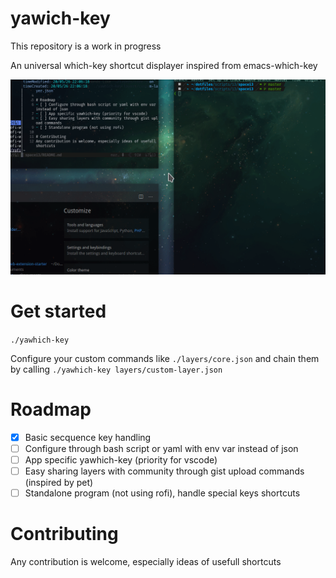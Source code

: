 # yawich-key

This repository is a work in progress

An universal which-key shortcut displayer inspired from emacs-which-key 

![preview](./docs/assets/yawhich-key.gif)

# Get started
`./yawhich-key`

Configure your custom commands like `./layers/core.json` and chain them by calling `./yawhich-key layers/custom-layer.json`

# Roadmap
- [x] Basic secquence key handling
- [ ] Configure through bash script or yaml with env var instead of json
- [ ] App specific yawhich-key (priority for vscode)
- [ ] Easy sharing layers with community through gist upload commands (inspired by pet)
- [ ] Standalone program (not using rofi), handle special keys shortcuts

# Contributing
Any contribution is welcome, especially ideas of usefull shortcuts

